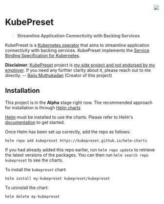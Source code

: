 <img src="https://avatars0.githubusercontent.com/u/70762365" align="right" />

# KubePreset
> **Streamline Application Connectivity with Backing Services**

KubePreset is a [Kubernetes operator][operator] that aims to streamline
application connectivity with backing services.  KubePreset implements the
[Service Binding Specification for Kubernetes][spec].

**Disclaimer**: [KubePreset](https://kubepreset.dev) project is [my side project and not endorsed by my employer](https://www.redhat.com/en/about/open-source/participation-guidelines).  If you need any further clarity about it, please reach out to me directly.  -- [Baiju Muthukadan](https://twitter.com/baijum) (Creator of this project)

## Installation

This project is in the **Alpha** stage right now.  The recommended approach for installation is through [Helm charts][chart]

[Helm][helm] must be installed to use the charts.  Please refer to Helm's
[documentation][helm-docs] to get started.

Once Helm has been set up correctly, add the repo as follows:

```
helm repo add kubepreset https://kubepreset.github.io/helm-charts
```

If you had already added this repo earlier, run `helm repo update` to retrieve
the latest versions of the packages.  You can then run `helm search repo
kubepreset` to see the charts.

To install the `kubepreset` chart:

```
helm install my-kubepreset kubepreset/kubepreset
```

To uninstall the chart:

```
helm delete my-kubepreset
```


[operator]: https://kubernetes.io/docs/concepts/extend-kubernetes/operator/
[spec]: https://github.com/k8s-service-bindings/spec
[chart]: https://artifacthub.io/packages/helm/kubepreset/kubepreset
[helm]: https://helm.sh
[helm-docs]: https://helm.sh/docs/
